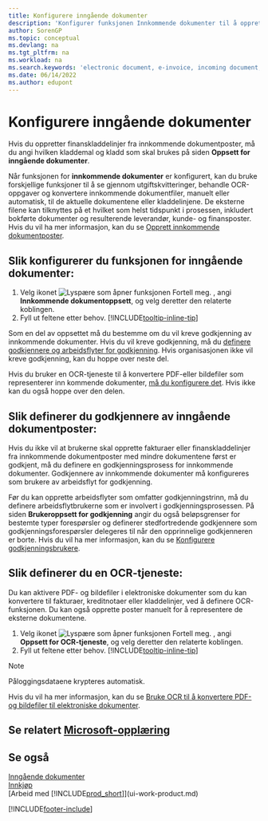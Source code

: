 ```yaml
---
title: Konfigurere inngående dokumenter
description: 'Konfigurer funksjonen Innkommende dokumenter til å opprette elektroniske dokumenter, behandle OCR-oppgaver, importere fakturaer og konvertere bildefiler.'
author: SorenGP
ms.topic: conceptual
ms.devlang: na
ms.tgt_pltfrm: na
ms.workload: na
ms.search.keywords: 'electronic document, e-invoice, incoming document, OCR, ecommerce, document exchange, import invoice'
ms.date: 06/14/2022
ms.author: edupont
---
```

# <a name="set-up-incoming-documents" />Konfigurere inngående dokumenter

Hvis du oppretter finanskladdelinjer fra innkommende dokumentposter, må du angi hvilken kladdemal og kladd som skal brukes på siden **Oppsett for inngående dokumenter**.

Når funksjonen for **innkommende dokumenter** er konfigurert, kan du bruke forskjellige funksjoner til å se gjennom utgiftskvitteringer, behandle OCR-oppgaver og konvertere innkommende dokumentfiler, manuelt eller automatisk, til de aktuelle dokumentene eller kladdelinjene. De eksterne filene kan tilknyttes på et hvilket som helst tidspunkt i prosessen, inkludert bokførte dokumenter og resulterende leverandør, kunde- og finansposter. Hvis du vil ha mer informasjon, kan du se [Opprett innkommende dokumentposter](across-how-create-income-document-records.md).

## <a name="to-set-up-the-incoming-documents-feature" />Slik konfigurerer du funksjonen for inngående dokumenter:

1. Velg ikonet ![Lyspære som åpner funksjonen Fortell meg.](media/ui-search/search_small.png "Fortell hva du vil gjøre") , angi **Innkommende dokumentoppsett**, og velg deretter den relaterte koblingen.
2. Fyll ut feltene etter behov. [!INCLUDE[tooltip-inline-tip](includes/tooltip-inline-tip_md.md)]

Som en del av oppsettet må du bestemme om du vil kreve godkjenning av innkommende dokumenter. Hvis du vil kreve godkjenning, må du [definere godkjennere og arbeidsflyter for godkjenning](#to-set-up-approvers-of-incoming-document-records). Hvis organisasjonen ikke vil kreve godkjenning, kan du hoppe over neste del.

Hvis du bruker en OCR-tjeneste til å konvertere PDF-eller bildefiler som representerer inn kommende dokumenter, [må du konfigurere det](#to-set-up-an-ocr-service). Hvis ikke kan du også hoppe over den delen.

## <a name="to-set-up-approvers-of-incoming-document-records" />Slik definerer du godkjennere av inngående dokumentposter:

Hvis du ikke vil at brukerne skal opprette fakturaer eller finanskladdelinjer fra innkommende dokumentposter med mindre dokumentene først er godkjent, må du definere en godkjenningsprosess for innkommende dokumenter. Godkjennere av innkommende dokumenter må konfigureres som brukere av arbeidsflyt for godkjenning.

Før du kan opprette arbeidsflyter som omfatter godkjenningstrinn, må du definere arbeidsflytbrukerne som er involvert i godkjenningsprosessen. På siden **Brukeroppsett for godkjenning** angir du også beløpsgrenser for bestemte typer forespørsler og definerer stedfortredende godkjennere som godkjenningsforespørsler delegeres til når den opprinnelige godkjenneren er borte. Hvis du vil ha mer informasjon, kan du se [Konfigurere godkjenningsbrukere](across-how-to-set-up-approval-users.md).

## <a name="to-set-up-an-ocr-service" />Slik definerer du en OCR-tjeneste:

Du kan aktivere PDF- og bildefiler i elektroniske dokumenter som du kan konvertere til fakturaer, kreditnotaer eller kladdelinjer, ved å definere OCR-funksjonen. Du kan også opprette poster manuelt for å representere de eksterne dokumentene.

1. Velg ikonet ![Lyspære som åpner funksjonen Fortell meg.](media/ui-search/search_small.png "Fortell hva du vil gjøre") , angi **Oppsett for OCR-tjeneste**, og velg deretter den relaterte koblingen.
2. Fyll ut feltene etter behov. [!INCLUDE[tooltip-inline-tip](includes/tooltip-inline-tip_md.md)]

> [!NOTE]  
> Påloggingsdataene krypteres automatisk.

Hvis du vil ha mer informasjon, kan du se [Bruke OCR til å konvertere PDF- og bildefiler til elektroniske dokumenter](across-how-use-ocr-pdf-images-files.md).  

## <a name="see-related-microsoft-training" />Se relatert [Microsoft-opplæring](/training/modules/incoming-documents-dynamics-365-business-central/)

## <a name="see-also" />Se også

[Inngående dokumenter](across-income-documents.md)  
[Innkjøp](purchasing-manage-purchasing.md)  
[Arbeid med [!INCLUDE[prod_short](includes/prod_short.md)]](ui-work-product.md)


[!INCLUDE[footer-include](includes/footer-banner.md)]
